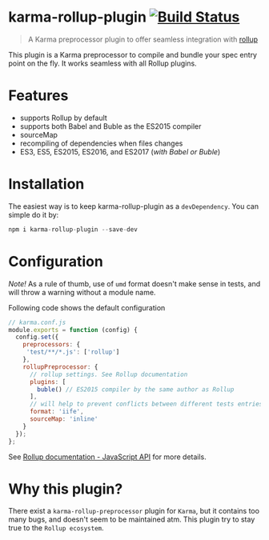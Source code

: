 # karma-rollup-plugin [![Build Status](https://travis-ci.org/TrySound/karma-rollup-plugin.svg?branch=master)](https://travis-ci.org/TrySound/karma-rollup-plugin)

> A Karma preprocessor plugin to offer seamless integration with [rollup](http://rollupjs.org/)

This plugin is a Karma preprocessor to compile and bundle your spec entry point on the fly. It works seamless with all Rollup plugins.

# Features

  - supports Rollup by default
  - supports both Babel and Buble as the ES2015 compiler
  - sourceMap
  - recompiling of dependencies when files changes
  - ES3, ES5, ES2015, ES2016, and ES2017 (*with Babel or Buble*)

# Installation

The easiest way is to keep karma-rollup-plugin as a `devDependency`. You can simple do it by:

```js
npm i karma-rollup-plugin --save-dev
```

# Configuration

*Note!* As a rule of thumb, use of `umd` format doesn't make sense in tests, and will throw a warning without a module name.

Following code shows the default configuration

```js
// karma.conf.js
module.exports = function (config) {
  config.set({
    preprocessors: {
     'test/**/*.js': ['rollup']
    },
    rollupPreprocessor: {
      // rollup settings. See Rollup documentation
      plugins: [
        buble() // ES2015 compiler by the same author as Rollup
      ],
      // will help to prevent conflicts between different tests entries
      format: 'iife',
      sourceMap: 'inline'
    }
  });
};
```

See [Rollup documentation - JavaScript API](https://github.com/rollup/rollup/wiki/JavaScript-API) for more details.

# Why this plugin?

There exist a `karma-rollup-preprocessor` plugin for `Karma`, but it contains too many bugs, and doesn't seem to be maintained atm. 
This plugin try to stay true to the `Rollup ecosystem`.
